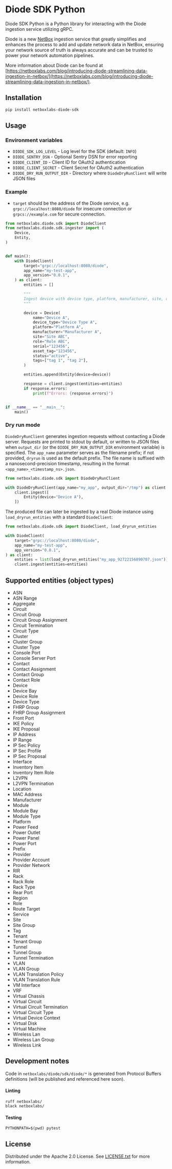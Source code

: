 # Diode SDK Python

Diode SDK Python is a Python library for interacting with the Diode ingestion service utilizing gRPC.

Diode is a new [NetBox](https://netboxlabs.com/oss/netbox/) ingestion service that greatly simplifies and enhances the
process to add and update network data
in NetBox, ensuring your network source of truth is always accurate and can be trusted to power your network automation
pipelines. 

More information about Diode can be found
at [https://netboxlabs.com/blog/introducing-diode-streamlining-data-ingestion-in-netbox/](https://netboxlabs.com/blog/introducing-diode-streamlining-data-ingestion-in-netbox/).

## Installation

```bash
pip install netboxlabs-diode-sdk
```

## Usage

### Environment variables

* `DIODE_SDK_LOG_LEVEL` - Log level for the SDK (default: `INFO`)
* `DIODE_SENTRY_DSN` - Optional Sentry DSN for error reporting
* `DIODE_CLIENT_ID` - Client ID for OAuth2 authentication
* `DIODE_CLIENT_SECRET` - Client Secret for OAuth2 authentication
* `DIODE_DRY_RUN_OUTPUT_DIR` - Directory where `DiodeDryRunClient` will write JSON files

### Example

* `target` should be the address of the Diode service, e.g. `grpc://localhost:8080/diode` for insecure connection
  or `grpcs://example.com` for secure connection.

```python
from netboxlabs.diode.sdk import DiodeClient
from netboxlabs.diode.sdk.ingester import (
    Device,
    Entity,
)


def main():
    with DiodeClient(
        target="grpc://localhost:8080/diode",
        app_name="my-test-app",
        app_version="0.0.1",
    ) as client:
        entities = []

        """
        Ingest device with device type, platform, manufacturer, site, role, and tags.
        """

        device = Device(
            name="Device A",
            device_type="Device Type A",
            platform="Platform A",
            manufacturer="Manufacturer A",
            site="Site ABC",
            role="Role ABC",
            serial="123456",
            asset_tag="123456",
            status="active",
            tags=["tag 1", "tag 2"],
        )

        entities.append(Entity(device=device))

        response = client.ingest(entities=entities)
        if response.errors:
            print(f"Errors: {response.errors}")


if __name__ == "__main__":
    main()

```

### Dry run mode

`DiodeDryRunClient` generates ingestion requests without contacting a Diode server. Requests are printed to stdout by default, or written to JSON files when `output_dir` (or the `DIODE_DRY_RUN_OUTPUT_DIR` environment variable) is specified. The `app_name` parameter serves as the filename prefix; if not provided, `dryrun` is used as the default prefix. The file name is suffixed with a nanosecond-precision timestamp, resulting in the format `<app_name>_<timestamp_ns>.json`.

```python
from netboxlabs.diode.sdk import DiodeDryRunClient

with DiodeDryRunClient(app_name="my_app", output_dir="/tmp") as client:
    client.ingest([
        Entity(device="Device A"),
    ])
```

The produced file can later be ingested by a real Diode instance using
`load_dryrun_entities` with a standard `DiodeClient`:

```python
from netboxlabs.diode.sdk import DiodeClient, load_dryrun_entities

with DiodeClient(
    target="grpc://localhost:8080/diode",
    app_name="my-test-app",
    app_version="0.0.1",
) as client:
    entities = list(load_dryrun_entities("my_app_92722156890707.json"))
    client.ingest(entities=entities)
```

## Supported entities (object types)

* ASN
* ASN Range
* Aggregate
* Circuit
* Circuit Group
* Circuit Group Assignment
* Circuit Termination
* Circuit Type
* Cluster
* Cluster Group
* Cluster Type
* Console Port
* Console Server Port
* Contact
* Contact Assignment
* Contact Group
* Contact Role
* Device
* Device Bay
* Device Role
* Device Type
* FHRP Group
* FHRP Group Assignment
* Front Port
* IKE Policy
* IKE Proposal
* IP Address
* IP Range
* IP Sec Policy
* IP Sec Profile
* IP Sec Proposal
* Interface
* Inventory Item
* Inventory Item Role
* L2VPN
* L2VPN Termination
* Location
* MAC Address
* Manufacturer
* Module
* Module Bay
* Module Type
* Platform
* Power Feed
* Power Outlet
* Power Panel
* Power Port
* Prefix
* Provider
* Provider Account
* Provider Network
* RIR
* Rack
* Rack Role
* Rack Type
* Rear Port
* Region
* Role
* Route Target
* Service
* Site
* Site Group
* Tag
* Tenant
* Tenant Group
* Tunnel
* Tunnel Group
* Tunnel Termination
* VLAN
* VLAN Group
* VLAN Translation Policy
* VLAN Translation Rule
* VM Interface
* VRF
* Virtual Chassis
* Virtual Circuit
* Virtual Circuit Termination
* Virtual Circuit Type
* Virtual Device Context
* Virtual Disk
* Virtual Machine
* Wireless Lan
* Wireless Lan Group
* Wireless Link

## Development notes

Code in `netboxlabs/diode/sdk/diode/*` is generated from Protocol Buffers definitions (will be published and referenced here soon).

#### Linting

```shell
ruff netboxlabs/
black netboxlabs/
```

#### Testing

```shell
PYTHONPATH=$(pwd) pytest
```

## License

Distributed under the Apache 2.0 License. See [LICENSE.txt](./LICENSE.txt) for more information.
